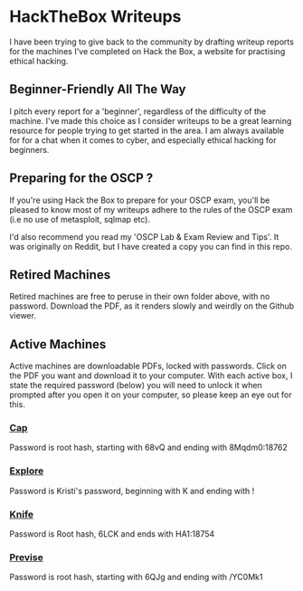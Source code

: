# HackTheBox Writeups

I have been trying to give back to the community by drafting writeup reports for the machines I've completed on Hack the Box, a website for practising ethical hacking.

## Beginner-Friendly All The Way
I pitch every report for a 'beginner', regardless of the difficulty of the machine. I've made this choice as I consider writeups to be a great learning resource for people trying to get started in the area. I am always available for for a chat when it comes to cyber, and especially ethical hacking for beginners. 

## Preparing for the OSCP ?
If you're using Hack the Box to prepare for your OSCP exam, you'll be pleased to know most of my writeups adhere to the rules of the OSCP exam (i.e no use of metasploit, sqlmap etc). 

I'd also recommend you read my 'OSCP Lab & Exam Review and Tips'. It was originally on Reddit, but I have created a copy you can find in this repo.

## Retired Machines
Retired machines are free to peruse in their own folder above, with no password. Download the PDF, as it renders slowly and weirdly on the Github viewer. 

## Active Machines
Active machines are downloadable PDFs, locked with passwords. Click on the PDF you want and download it to your computer. 
With each active box, I state the required password (below) you will need to unlock it when prompted after you open it on your computer, so please keep an eye out for this. 

### [Cap](https://github.com/Purp1eW0lf/HackTheBoxWriteups/blob/master/Active%20Machines/Cap.pdf)
Password is root hash, starting with $6$8vQ and ending with 8Mqdm0:18762

### [Explore](https://github.com/Purp1eW0lf/HackTheBoxWriteups/blob/master/Active%20Machines/Explore.pdf)
Password is Kristi's password, beginning with K and ending with !

### [Knife](https://github.com/Purp1eW0lf/HackTheBoxWriteups/blob/master/Active%20Machines/Knife.pdf)
Password is Root hash, $6$LCK and ends with HA1:18754

### [Previse](https://github.com/Purp1eW0lf/HackTheBoxWriteups/blob/master/Active%20Machines/Previse.pdf)
Password is root hash, starting with $6$QJg and ending with /YC0Mk1
